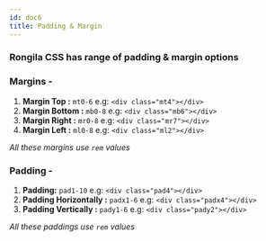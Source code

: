 ```yaml
---
id: doc6
title: Padding & Margin
---
```


### Rongila CSS has range of padding & margin options 

### Margins - 
1. **Margin Top :** ```mt0-6``` e.g: ```<div class="mt4"></div>```
2. **Margin Bottom :** ```mb0-8``` e.g: ```<div class="mb6"></div>```
3. **Margin Right :** ```mr0-8``` e.g: ```<div class="mr7"></div>```
4. **Margin Left :** ```ml0-8``` e.g: ```<div class="ml2"></div>```

*All these margins use ```rem``` values*

### Padding - 
1. **Padding:** ```pad1-10``` e.g: ```<div class="pad4"></div>```
2. **Padding Horizontally :** ```padx1-6``` e.g: ```<div class="padx4"></div>```
3. **Padding Vertically :** ```pady1-6``` e.g: ```<div class="pady2"></div>```

*All these paddings use ```rem``` values*